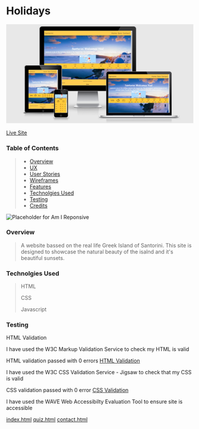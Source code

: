# Holidays
![Responsive Mockup](assets/docs/Mockups/AmIResponsive.PNG)

[Live Site](https://j0hn1975.github.io/MS2-Santorini/)

### Table of Contents
> - [Overview](#overview)
> - [UX](#ux)
> - [User Stories](#user-stories)
> - [Wireframes](#Add-links-to-wireframes)
> - [Features](#features)
> - [Technolgies Used](#technolgies-used)
> - [Testing](#testing)
> - [Credits](#credits)

![Placeholder for Am I Reponsive]()

### Overview
> A website bassed on the real life Greek Island of Santorini. This site is designed to showcase the natural beauty of the isalnd and it's beautiful sunsets.

### Technolgies Used
> HTML
>
> CSS
>
> Javascript

### Testing

HTML Validation

I have used the W3C Markup Validation Service to check my HTML is valid

HTML validation passed with 0 errors
[HTML Validation](assets/docs/HTML-Validation/HTML_Validation.PNG)

I have used the W3C CSS Validation Service - Jigsaw to check that my CSS is valid

CSS validation passed with 0 error
[CSS Validation](assets/docs/CSS-Validation/CSS_Validation.PNG)

I have used the WAVE Web Accessibilty Evaluation Tool to ensure site is accessible

[index.html](assets/docs/WAVE-Accessibilty/index.html_Wave_Validation.PNG)
[quiz.html](assets/docs/WAVE-Accessibilty/quiz.html_Wave_Validation.PNG)
[contact.html](assets/docs/WAVE-Accessibilty/quiz.html_Wave_Validation.PNG)



